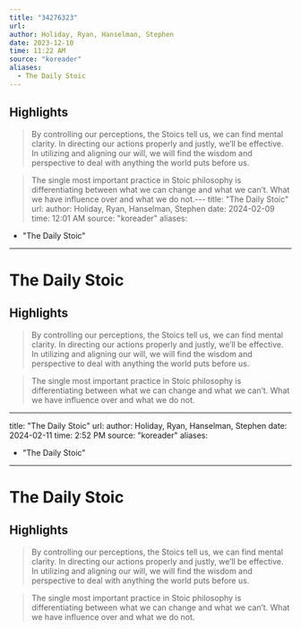 ```yaml
---
title: "34276323"
url:
author: Holiday, Ryan, Hanselman, Stephen
date: 2023-12-10
time: 11:22 AM
source: "koreader"
aliases:
  - The Daily Stoic
---
```

## Highlights
> By controlling our perceptions, the Stoics tell us, we can find mental clarity. In directing our actions properly and justly, we’ll be effective. In utilizing and aligning our will, we will find the wisdom and perspective to deal with anything the world puts before us.

> The single most important practice in Stoic philosophy is differentiating between what we can change and what we can’t. What we have influence over and what we do not.---
title: "The Daily Stoic"
url: 
author: Holiday, Ryan, Hanselman, Stephen
date: 2024-02-09
time: 12:01 AM
source: "koreader"
aliases:
  - "The Daily Stoic"
---
# The Daily Stoic

## Highlights
> By controlling our perceptions, the Stoics tell us, we can find mental clarity. In directing our actions properly and justly, we’ll be effective. In utilizing and aligning our will, we will find the wisdom and perspective to deal with anything the world puts before us.

> The single most important practice in Stoic philosophy is differentiating between what we can change and what we can’t. What we have influence over and what we do not.

---
title: "The Daily Stoic"
url: 
author: Holiday, Ryan, Hanselman, Stephen
date: 2024-02-11
time: 2:52 PM
source: "koreader"
aliases:
  - "The Daily Stoic"
---
# The Daily Stoic

## Highlights
> By controlling our perceptions, the Stoics tell us, we can find mental clarity. In directing our actions properly and justly, we’ll be effective. In utilizing and aligning our will, we will find the wisdom and perspective to deal with anything the world puts before us.

> The single most important practice in Stoic philosophy is differentiating between what we can change and what we can’t. What we have influence over and what we do not.

